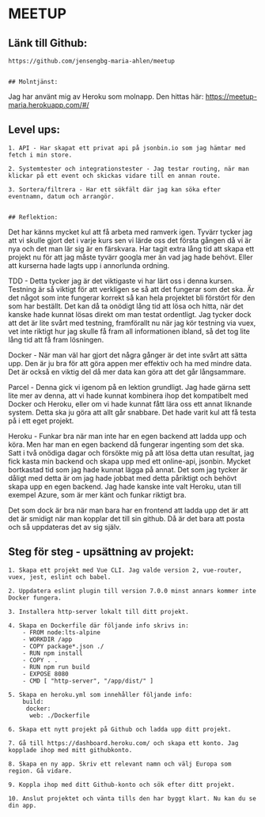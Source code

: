 # MEETUP

## Länk till Github: 
```
https://github.com/jensengbg-maria-ahlen/meetup


## Molntjänst: 
```
Jag har använt mig av Heroku som molnapp. Den hittas här: https://meetup-maria.herokuapp.com/#/


## Level ups: 
```
1. API - Har skapat ett privat api på jsonbin.io som jag hämtar med fetch i min store.

2. Systemtester och integrationstester - Jag testar routing, när man klickar på ett event och skickas vidare till en annan route. 

3. Sortera/filtrera - Har ett sökfält där jag kan söka efter eventnamn, datum och arrangör. 


## Reflektion: 
```
Det har känns mycket kul att få arbeta med ramverk igen. Tyvärr tycker jag att vi skulle gjort det i varje kurs sen vi lärde oss det första gången då vi är nya och det man lär sig är en färskvara. Har tagit extra lång tid att skapa ett projekt nu för att jag måste tyvärr googla mer än vad jag hade behövt. Eller att kurserna hade lagts upp i annorlunda ordning. 

TDD - Detta tycker jag är det viktigaste vi har lärt oss i denna kursen. Testning är så viktigt för att verkligen se så att det fungerar som det ska. Är det något som inte fungerar korrekt så kan hela projektet bli förstört för den som har beställt. Det kan då ta onödigt lång tid att lösa och hitta, när det kanske hade kunnat lösas direkt om man testat ordentligt. 
Jag tycker dock att det är lite svårt med testning, framförallt nu när jag kör testning via vuex, vet inte riktigt hur jag skulle få fram all informationen ibland, så det tog lite lång tid att få fram lösningen. 

Docker - När man väl har gjort det några gånger är det inte svårt att sätta upp. Den är ju bra för att göra appen mer effektiv och ha med mindre data. Det är också en viktig del då mer data kan göra att det går långsammare. 

Parcel - Denna gick vi igenom på en lektion grundligt. Jag hade gärna sett lite mer av denna, att vi hade kunnat kombinera ihop det kompatibelt med Docker och Heroku, eller om vi hade kunnat fått lära oss ett annat liknande system. Detta ska ju göra att allt går snabbare. Det hade varit kul att få testa på i ett eget projekt.

Heroku - Funkar bra när man inte har en egen backend att ladda upp och köra. Men har man en egen backend då fungerar ingenting som det ska. Satt i två onödiga dagar och försökte mig på att lösa detta utan resultat, jag fick kasta min backend och skapa upp med ett online-api, jsonbin. Mycket bortkastad tid som jag hade kunnat lägga på annat. 
Det som jag tycker är dåligt med detta är om jag hade jobbat med detta påriktigt och behövt skapa upp en egen backend. Jag hade kanske inte valt Heroku, utan till exempel Azure, som är mer känt och funkar riktigt bra. 

Det som dock är bra när man bara har en frontend att ladda upp det är att det är smidigt när man kopplar det till sin github. Då är det bara att posta och så uppdateras det av sig själv. 


## Steg för steg - upsättning av projekt: 
```
1. Skapa ett projekt med Vue CLI. Jag valde version 2, vue-router, vuex, jest, eslint och babel.

2. Uppdatera eslint plugin till version 7.0.0 minst annars kommer inte Docker fungera. 

3. Installera http-server lokalt till ditt projekt. 

4. Skapa en Dockerfile där följande info skrivs in: 
    - FROM node:lts-alpine
    - WORKDIR /app
    - COPY package*.json ./
    - RUN npm install
    - COPY . .
    - RUN npm run build
    - EXPOSE 8080
    - CMD [ "http-server", "/app/dist/" ]

5. Skapa en heroku.yml som innehåller följande info: 
    build:
     docker:
      web: ./Dockerfile

6. Skapa ett nytt projekt på Github och ladda upp ditt projekt. 

7. Gå till https://dashboard.heroku.com/ och skapa ett konto. Jag kopplade ihop med mitt githubkonto. 

8. Skapa en ny app. Skriv ett relevant namn och välj Europa som region. Gå vidare. 

9. Koppla ihop med ditt Github-konto och sök efter ditt projekt. 

10. Anslut projektet och vänta tills den har byggt klart. Nu kan du se din app. 
